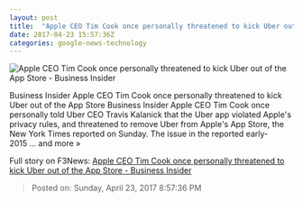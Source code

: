 ```yaml
---
layout: post
title:  "Apple CEO Tim Cook once personally threatened to kick Uber out of the App Store - Business Insider"
date: 2017-04-23 15:57:36Z
categories: google-news-technology
---
```


![Apple CEO Tim Cook once personally threatened to kick Uber out of the App Store - Business Insider](http://static3.businessinsider.com/image/58fcc9e27522ca15128b561c-1190-625/apple-ceo-tim-cook-once-personally-threatened-to-kick-uber-out-of-the-app-store.jpg)

Business Insider Apple CEO Tim Cook once personally threatened to kick Uber out of the App Store Business Insider Apple CEO Tim Cook once personally told Uber CEO Travis Kalanick that the Uber app violated Apple's privacy rules, and threatened to remove Uber from Apple's App Store, the New York Times reported on Sunday. The issue in the reported early-2015 ... and more »


Full story on F3News: [Apple CEO Tim Cook once personally threatened to kick Uber out of the App Store - Business Insider](http://www.f3nws.com/n/XryjEB)

> Posted on: Sunday, April 23, 2017 8:57:36 PM
